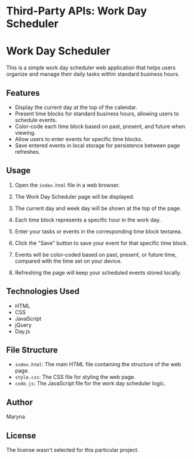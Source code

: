 # Third-Party APIs: Work Day Scheduler

# Work Day Scheduler

This is a simple work day scheduler web application that helps users organize and manage their daily tasks within standard business hours.

## Features

- Display the current day at the top of the calendar.
- Present time blocks for standard business hours, allowing users to schedule events.
- Color-code each time block based on past, present, and future when viewing.
- Allow users to enter events for specific time blocks.
- Save entered events in local storage for persistence between page refreshes.

## Usage

1. Open the `index.html` file in a web browser.

2. The Work Day Scheduler page will be displayed.

3. The current day and week day will be shown at the top of the page.

4. Each time block represents a specific hour in the work day.

5. Enter your tasks or events in the corresponding time block textarea.

6. Click the "Save" button to save your event for that specific time block.

7. Events will be color-coded based on past, present, or future time, compared with the time set on your device.

8. Refreshing the page will keep your scheduled events stored locally.

## Technologies Used

- HTML
- CSS
- JavaScript
- jQuery
- Day.js

## File Structure

- `index.html`: The main HTML file containing the structure of the web page.
- `style.css`: The CSS file for styling the web page.
- `code.js`: The JavaScript file for the work day scheduler logic.

## Author

Maryna

## License

The license wasn't selected for this particular project.

